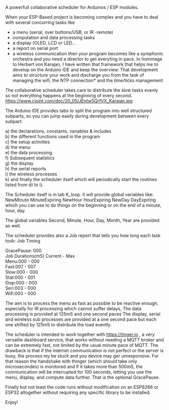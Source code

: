 A powerfull collaborative scheduler for Arduinos / ESP modules.


When your ESP-Based project is becoming complex and you have to deal with several concurring tasks like
- a menu (serial, over buttons/USB, or IR -remote)
- computation and data processing tasks
- a display (OLED, LCD or LED...
- a report on serial port
- a wireless communication
then your program becomes like a symphonic orchestra and you need a director to get everyting in pace.
In hommage to Herbert von Karajan, I have written that framework that helps me to develop on the Arduino IDE
and keep the overview. 
That development aims to structure your work and discharge you from the task of managing the wifi, the NTP connection* and 
the time/ticks management

The collaborative scheduler takes care to distribute the slow tasks evenly so not everything happens at the beginning of every second.
https://www.cjoint.com/doc/20_05/JEntw5QrfVX_Karajan.jpg

The Arduino IDE provides tabs to split the program into well structured subparts, so you can jump easily during development between every subpart:

a) the declarations, constants, variables & includes  
b) the different functions used in the program  
c) the setup activities  
d) the menu  
e) the data processing  
f) Subsequent statistics  
g) the display  
h) the serial reports  
i) the wireless processes  
k) and finally the scheduler itself which will periodically start the routines listed from d) to i).

The Scheduler itself is in tab K_loop.
it will provide global variables like:
NewMinute 
MinuteExpiring 
NewHour 
HourExpiring 
NewDay 
DayExpiring 
which you can use to do things on the beginning or on the end of a minute, hour, day.

The global variables Second, Minute, Hour, Day, Month, Year are provided as well.

The scheduler provides also a Job report that tells you how long each task took:
Job Timing

GracePause: 000  
Job Durations(mS) Current - Max  
Menu:000 - 000  
Fast:007 - 007  
Slow:000 - 000  
Stat:000 - 001  
Disp:000 - 000  
Seri:003 - 000  
Wifi:000 - 000  

The aim is to process the menu as fast as possible to be reactive enough, especially for IR processing which cannot suffer delays,
The data processing is provided at 125mS and one second paces
The display, serial and wireless sub processes are provided at a one second pace but each one shifted by 125mS to distribute the load evently.

The scheduler is intended to work together with https://tinger.io , a very versatile dashboard service, that works without needing a MQTT broker and can be extremely fast, not limited by the usual minute pace of MQTT.
The drawback is that if the internet communication is not perfect or the server is busy, the process my be stuck and you device may ger unresponsive.
For that reason the handshake with thinger (which should take only microsecondes) is monitored and if it takes more than 500mS, the communication will be interrupted for 100 seconds, letting you use the menu, display, and compute data further. That is the optional GracePause.

Finally but not least the code runs without modification on an ESP8266 or ESP32 altogether without requiring any specific library to be installed.

Enjoy!
